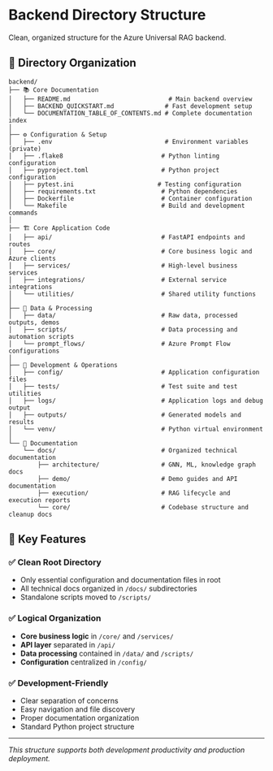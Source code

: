 # Backend Directory Structure

Clean, organized structure for the Azure Universal RAG backend.

## 📂 Directory Organization

```
backend/
├── 📚 Core Documentation
│   ├── README.md                           # Main backend overview
│   ├── BACKEND_QUICKSTART.md              # Fast development setup
│   └── DOCUMENTATION_TABLE_OF_CONTENTS.md # Complete documentation index
│
├── ⚙️ Configuration & Setup
│   ├── .env                               # Environment variables (private)
│   ├── .flake8                           # Python linting configuration
│   ├── pyproject.toml                    # Python project configuration
│   ├── pytest.ini                       # Testing configuration
│   ├── requirements.txt                  # Python dependencies
│   ├── Dockerfile                        # Container configuration
│   └── Makefile                          # Build and development commands
│
├── 🏗️ Core Application Code
│   ├── api/                              # FastAPI endpoints and routes
│   ├── core/                             # Core business logic and Azure clients
│   ├── services/                         # High-level business services
│   ├── integrations/                     # External service integrations
│   └── utilities/                        # Shared utility functions
│
├── 📁 Data & Processing
│   ├── data/                             # Raw data, processed outputs, demos
│   ├── scripts/                          # Data processing and automation scripts
│   └── prompt_flows/                     # Azure Prompt Flow configurations
│
├── 🔧 Development & Operations
│   ├── config/                           # Application configuration files
│   ├── tests/                            # Test suite and test utilities
│   ├── logs/                             # Application logs and debug output
│   ├── outputs/                          # Generated models and results
│   └── venv/                             # Python virtual environment
│
└── 📖 Documentation
    └── docs/                             # Organized technical documentation
        ├── architecture/                 # GNN, ML, knowledge graph docs
        ├── demo/                         # Demo guides and API documentation
        ├── execution/                    # RAG lifecycle and execution reports
        └── core/                         # Codebase structure and cleanup docs
```

## 🎯 Key Features

### ✅ Clean Root Directory
- Only essential configuration and documentation files in root
- All technical docs organized in `/docs/` subdirectories
- Standalone scripts moved to `/scripts/`

### ✅ Logical Organization
- **Core business logic** in `/core/` and `/services/`
- **API layer** separated in `/api/`
- **Data processing** contained in `/data/` and `/scripts/`
- **Configuration** centralized in `/config/`

### ✅ Development-Friendly
- Clear separation of concerns
- Easy navigation and file discovery
- Proper documentation organization
- Standard Python project structure

---

*This structure supports both development productivity and production deployment.*